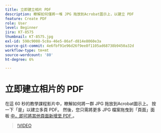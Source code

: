 ```yaml
---
title: 立即建立相片 PDF
description: 瞭解如何僅將一堆 JPG 拖放到Acrobat圖示上，以建立 PDF
feature: Create PDF
role: User
level: Beginner
jira: KT-8575
thumbnail: KT-8575.jpg
exl-id: 598c9008-5c8a-46e5-86af-d814e8060e3a
source-git-commit: 4e6fbf91e96d26f9ee8f1105ad68738b9450a32d
workflow-type: tm+mt
source-wordcount: '80'
ht-degree: 6%

---
```


# 立即建立相片的 PDF

在這 60 秒的教學課程影片中，瞭解如何將一群 JPG 拖放到Acrobat圖示上。 按一下「是」以建立多頁 PDF。 然後，您只需將更多 JPG 檔案拖曳到「頁面」面板 [ 中，即可將其他頁面新增至 PDF ](https://www.adobe.com/tw/acrobat/online/add-pages-to-pdf.html) 。

>[!VIDEO](https://video.tv.adobe.com/v/336365?quality=12&learn=on&hidetitle=true)
